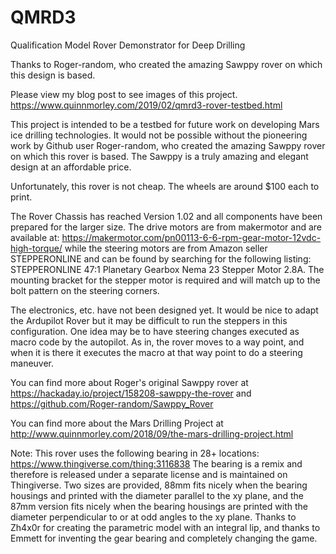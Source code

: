 # QMRD3
Qualification Model Rover Demonstrator for Deep Drilling

Thanks to Roger-random, who created the amazing Sawppy rover on which this design is based.

Please view my blog post to see images of this project. https://www.quinnmorley.com/2019/02/qmrd3-rover-testbed.html
      
This project is intended to be a testbed for future work on developing Mars ice drilling technologies. It would not be possible 
without the pioneering work by Github user Roger-random, who created the amazing Sawppy rover on which this rover is based. 
The Sawppy is a truly amazing and elegant design at an affordable price.

Unfortunately, this rover is not cheap. The wheels are around $100 each to print. 

The Rover Chassis has reached Version 1.02 and all components have been prepared for the larger size. The drive motors are from makermotor
and are available at: https://makermotor.com/pn00113-6-6-rpm-gear-motor-12vdc-high-torque/ while the steering motors are from Amazon seller
STEPPERONLINE and can be found by searching for the following listing: STEPPERONLINE 47:1 Planetary Gearbox Nema 23 Stepper Motor 2.8A. 
The mounting bracket for the stepper motor is required and will match up to the bolt pattern on the steering corners. 

The electronics, etc. have not been designed yet. It would be nice to adapt the Ardupilot Rover but it may be difficult to run the steppers
in this configuration. One idea may be to have steering changes executed as macro code by the autopilot. As in, the rover moves to a way 
point, and when it is there it executes the macro at that way point to do a steering maneuver. 

You can find more about Roger's original Sawppy rover at https://hackaday.io/project/158208-sawppy-the-rover 
and https://github.com/Roger-random/Sawppy_Rover

You can find more about the Mars Drilling Project at http://www.quinnmorley.com/2018/09/the-mars-drilling-project.html

Note: This rover uses the following bearing in 28+ locations: https://www.thingiverse.com/thing:3116838
      The bearing is a remix and therefore is released under a separate license and is maintained on Thingiverse. Two sizes are provided,
      88mm fits nicely when the bearing housings and printed with the diameter parallel to the xy plane, and the 87mm version fits nicely
      when the bearing housings are printed with the diameter perpendicular to or at odd angles to the xy plane. 
      Thanks to Zh4x0r for creating the parametric model with an integral lip, and thanks to Emmett for inventing 
      the gear bearing and completely changing the game.
